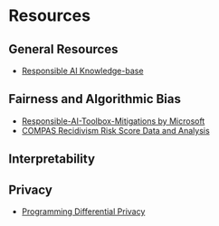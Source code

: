 # Resources

## General Resources

- [Responsible AI Knowledge-base](https://github.com/alexandrainst/responsible-ai)

## Fairness and Algorithmic Bias

- [Responsible-AI-Toolbox-Mitigations by Microsoft](https://github.com/microsoft/responsible-ai-toolbox-mitigations)
- [COMPAS Recidivism Risk Score Data and Analysis](https://www.propublica.org/datastore/dataset/compas-recidivism-risk-score-data-and-analysis)

## Interpretability


## Privacy

- [Programming Differential Privacy](https://programming-dp.com/cover.html)